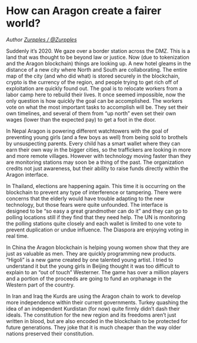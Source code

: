 # How can Aragon create a fairer world?

_Author [Zurpples / @Zurpples](https://github.com/Zurpples)_

Suddenly it’s 2020. We gaze over a border station across the DMZ. This is a land that was thought to be beyond law or justice. Now (due to tokenization and the Aragon blockchain) things are looking up. A new hotel gleams in the distance of a new city where North and South are collaborating. The entire map of the city (and who did what) is stored securely in the blockchain, crypto is the currency of the region, and people trying to get rich off of exploitation are quickly found out. The goal is to relocate workers from a labor camp here to rebuild their lives. It once seemed impossible, now the only question is how quickly the goal can be accomplished. The workers vote on what the most important tasks to accomplish will be. They set their own timelines, and several of them from “up north” even set their own wages (lower than the expected pay) to get a foot in the door.

In Nepal Aragon is powering different watchtowers with the goal of preventing young girls (and a few boys as well) from being sold to brothels by unsuspecting parents. Every child has a smart wallet where they can earn their own way in the bigger cities, so the traffickers are looking in more and more remote villages. However with technology moving faster than they are monitoring stations may soon be a thing of the past. The organization credits not just awareness, but their ability to raise funds directly within the Aragon interface.

In Thailand, elections are happening again. This time it is occurring on the blockchain to prevent any type of interference or tampering. There were concerns that the elderly would have trouble adapting to the new technology, but those fears were quite unfounded. The interface is designed to be “so easy a great grandmother can do it” and they can go to polling locations still if they find that they need help. The UN is monitoring the polling stations quite closely and each wallet is limited to one vote to prevent duplication or undue influence. The Diaspora are enjoying voting in real time.

In China the Aragon blockchain is helping young women show that they are just as valuable as men. They are quickly programming new products. “Higoli” is a new game created by one talented young artist. I tried to understand it but the young girls in Beijing thought it was too difficult to explain to an “out of touch” Westerner. The game has over a million players and a portion of the proceeds are going to fund an orphanage in the Western part of the country.

In Iran and Iraq the Kurds are using the Aragon chain to work to develop more independence within their current governments. Turkey quashing the idea of an independent Kurdistan (for now) quite firmly didn’t dash their ideals. The constitution for the new region and its freedoms aren’t just written in blood, but are also encoded in the blockchain to be protected for future generations. They joke that it is much cheaper than the way older nations preserved their constitution.
